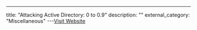 ---
title: "Attacking Active Directory: 0 to 0.9"
description: ""
external_category: "Miscellaneous"
---[Visit Website](https://zer1t0.gitlab.io/posts/attacking_ad/)

